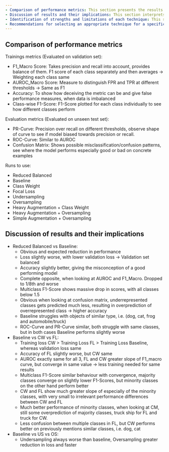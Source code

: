 ```yaml
---
- Comparison of performance metrics: This section presents the results of the evaluation, comparing the performance of each technique based on the chosen metrics.
- Discussion of results and their implications: This section interprets the results, highlighting key insights and discussing the implications of the findings.
- Identification of strengths and limitations of each technique: This section assesses the strengths and limitations of each technique, based on the results and the analysis.
- Recommendations for selecting an appropriate technique for a specific problem: This section provides recommendations for practitioners and decision-makers, based on the results of the evaluation.
---
```


## Comparison of performance metrics
Trainings metrics (Evaluated on validation set):
- F1_Macro Score: Takes precision and recall into account, provides balance of them. F1 score of each class separately and then averages → Weighting each class same
- AUROC_Macro Score: Measure to distinguish FPR and TPR at different thresholds → Same as F1
- Accuracy: To show how deceiving the metric can be and give false performance measures, when data is imbalanced
- Class-wise F1-Score: F1-Score plotted for each class individually to see how different classes perform

Evaluation metrics (Evaluated on unseen test set):
- PR-Curve: Precision over recall on different thresholds, observe shape of curve to see if model biased towards precision or recall.
- ROC-Curve: Similar to AUROC
- Confusion Matrix: Shows possible misclassification/confusion patterns, see where the model performs especially good or bad on concrete examples

Runs to use:
- Reduced Balanced
- Baseline
- Class Weight
- Focal Loss
- Undersampling
- Oversampling
- Heavy Augmentation + Class Weight
- Heavy Augmentation + Oversampling
- Simple Augmentation + Oversampling

## Discussion of results and their implications
- Reduced Balanced vs Baseline:
	- Obvious and expected reduction in performance
	- Loss slightly worse, with lower validation loss → Validation set balanced
	- Accuracy slightly better, giving the misconception of a good performing model
	- Complete opposite, when looking at AUROC and F1_Macro. Dropped to 1/8th and worse
	- Multiclass F1-Score shows massive drop in scores, with all classes below 1.5
	- Obvious when looking at confusion matrix, underrepresented classes gets predicted much less, resulting in overprediction of overrepresented class → higher accuracy
	- Baseline struggles with objects of similar type, i.e. (dog, cat, frog and automobile/truck)
	- ROC-Curve and PR-Curve similar, both struggle with same classes, but in both cases Baseline performs slightly worse
- Baseline vs CW vs FL:
	- Training loss CW > Training Loss FL > Training Loss Baseline, whereas validation loss same
	- Accuracy of FL slightly worse, but CW same
	- AUROC exactly same for all 3, FL and CW greater slope of F1_macro curve, but converge in same value → less training needed for same results
	- Multiclass F1-Score similar behaviour with convergence, majority classes converge on slightly lower F1-Scores, but minority classes on the other hand perform better
	- CW and FL show much greater slope of especially of the minority classes, with very small to irrelevant performance differences between CW and FL
	- Much better performance of minority classes, when looking at CM, still some overprediction of majority classes, truck ship for FL and truck for CW. 
	- Less confusion between multiple classes in FL, but CW performs better on previously mentions similar classes, i.e. dog, cat
- Baseline vs US vs OS:
	- Undersampling always worse than baseline, Oversampling greater reduction in loss and faster 

